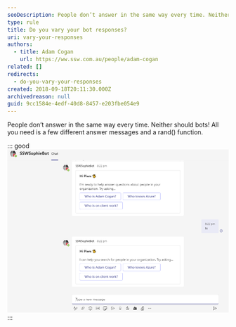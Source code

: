 ```yaml
---
seoDescription: People don’t answer in the same way every time. Neither should bots! All you need is a few different answer messages and a rand() function.
type: rule
title: Do you vary your bot responses?
uri: vary-your-responses
authors:
  - title: Adam Cogan
    url: https://ww.ssw.com.au/people/adam-cogan
related: []
redirects:
  - do-you-vary-your-responses
created: 2018-09-18T20:11:30.000Z
archivedreason: null
guid: 9cc1584e-4edf-40d8-8457-e203fbe054e9
---
```


People don’t answer in the same way every time. Neither should bots! All you need is a few different answer messages and a rand() function.

<!--endintro-->

::: good
![Figure: Good example - Different welcome messages from SophieBot](sophiebotvariedresponse.png)
:::
